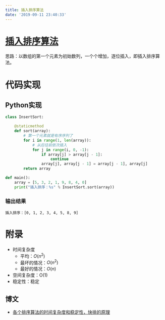 ```yaml
---
title: 插入排序算法
date: '2019-09-11 23:40:33'
---
```


# [插入排序算法](https://baike.baidu.com/item/%E6%8F%92%E5%85%A5%E6%8E%92%E5%BA%8F/7214992?fr=aladdin)

思路：以数组的第一个元素为初始数列，一个个增加，逐位插入，即插入排序算法。

# 代码实现

## Python实现

```python
class InsertSort:

    @staticmethod
    def sort(array):
        # 第一个元素就是有序序列了
        for i in range(1, len(array)):
            # 从后往前依次插入
            for j in range(i, 0, -1):
                if array[j] > array[j - 1]:
                    continue
                array[j], array[j - 1] = array[j - 1], array[j]
        return array

def main():
    array = [5, 3, 2, 1, 9, 8, 4, 0]
    print("插入排序：%s" % InsertSort.sort(array))
```

### 输出结果

```
插入排序：[0, 1, 2, 3, 4, 5, 8, 9]
```

# 附录

 - 时间复杂度
     - 平均：$O(n^2)$
     - 最坏的情况：$O(n^2)$
     - 最好的情况：$O(n)$
 - 空间复杂度：O(1)
 - 稳定性：稳定

## 博文

 - [各个排序算法的时间复杂度和稳定性，快排的原理](https://blog.csdn.net/shihuboke/article/details/79387523)